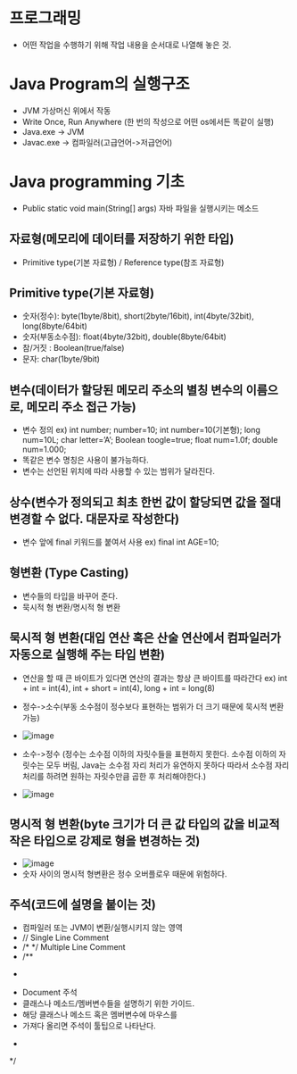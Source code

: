 # 프로그래밍
-	어떤 작업을 수행하기 위해 작업 내용을 순서대로 나열해 놓은 것.


# Java Program의 실행구조
-	JVM 가상머신 위에서 작동
-	Write Once, Run Anywhere (한 번의 작성으로 어떤 os에서든 똑같이 실행)
-	Java.exe -> JVM
-	Javac.exe -> 컴파일러(고급언어->저급언어)


# Java programming 기초
-	Public static void main(String[] args) 자바 파일을 실행시키는 메소드
## 자료형(메모리에 데이터를 저장하기 위한 타입) 
-	Primitive type(기본 자료형) / Reference type(참조 자료형)
## Primitive type(기본 자료형)
-	숫자(정수): byte(1byte/8bit), short(2byte/16bit), int(4byte/32bit), long(8byte/64bit) 
-	숫자(부동소수점): float(4byte/32bit), double(8byte/64bit)
-	참/거짓 : Boolean(true/false)
-	문자: char(1byte/9bit)
## 변수(데이터가 할당된 메모리 주소의 별칭 변수의 이름으로, 메모리 주소 접근 가능) 
-	변수 정의 ex) int number; number=10; int number=10(기본형); long num=10L; char letter=’A’; Boolean toogle=true; float num=1.0f; double num=1.000;
-	똑같은 변수 명칭은 사용이 불가능하다.
-	변수는 선언된 위치에 따라 사용할 수 있는 범위가 달라진다.
## 상수(변수가 정의되고 최초 한번 값이 할당되면 값을 절대 변경할 수 없다. 대문자로 작성한다)
- 변수 앞에 final 키워드를 붙여서 사용 ex) final int AGE=10;
## 형변환 (Type Casting)
- 변수들의 타입을 바꾸어 준다.
- 묵시적 형 변환/명시적 형 변환
## 묵시적 형 변환(대입 연산 혹은 산술 연산에서 컴파일러가 자동으로 실행해 주는 타입 변환)
- 연산을 할 때 큰 바이트가 있다면 연산의 결과는 항상 큰 바이트를 따라간다 ex) int + int = int(4), int + short = int(4), long + int = long(8)
-	정수->소수(부동 소수점이 정수보다 표현하는 범위가 더 크기 때문에 묵시적 변환 가능)
-	![image](https://github.com/JiChaeYoung/ktdsUniversity/assets/103018258/d8d1f515-156f-42bf-9673-b5bdeca0fe0a)

-	소수->정수 (정수는 소수점 이하의 자릿수들을 표현하지 못한다. 소수점 이하의 자릿수는 모두 버림, Java는 소수점 자리 처리가 유연하지 못하다 따라서 소수점 자리 처리를 하려면 원하는 자릿수만큼 곱한 후 처리해야한다.)
-	![image](https://github.com/JiChaeYoung/ktdsUniversity/assets/103018258/f6c5c790-2e45-4064-b8da-4fbd544cc05b)

## 명시적 형 변환(byte 크기가 더 큰 값 타입의 값을 비교적 작은 타입으로 강제로 형을 변경하는 것)
-	![image](https://github.com/JiChaeYoung/ktdsUniversity/assets/103018258/3dc7525e-bed2-4901-bd57-5d383f3cb871)
-	숫자 사이의 명시적 형변환은 정수 오버플로우 때문에 위험하다.
## 주석(코드에 설명을 붙이는 것)
- 컴파일러 또는 JVM이 변환/실행시키지 않는 영역
- // Single Line Comment
- /* */ Multiple Line Comment
- /**
 * <pre>
 *  Document 주석
 *  클래스나 메소드/멤버변수들을 설명하기 위한 가이드.
 *  해당 클래스나 메소드 혹은 멤버변수에 마우스를 
 *  가져다 올리면 주석이 툴팁으로 나타난다.
 * <pre>
 */ 







